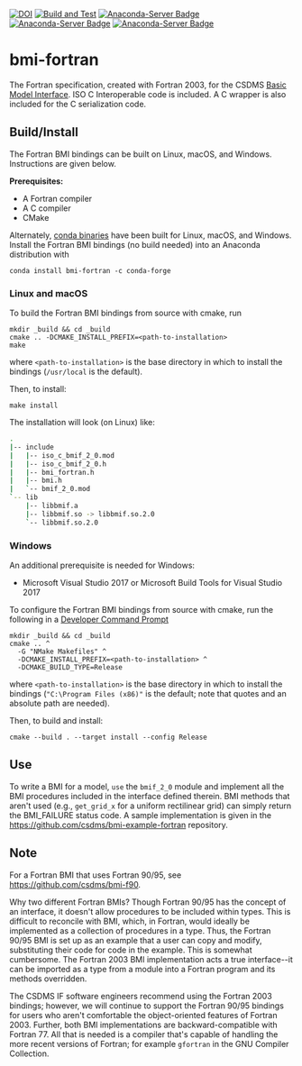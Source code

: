 [![DOI](https://zenodo.org/badge/84101233.svg)](https://zenodo.org/badge/latestdoi/84101233)
[![Build and Test](https://github.com/csdms/bmi-fortran/actions/workflows/test.yml/badge.svg)](https://github.com/csdms/bmi-fortran/actions/workflows/test.yml)
[![Anaconda-Server Badge](https://anaconda.org/conda-forge/bmi-fortran/badges/version.svg)](https://anaconda.org/conda-forge/bmi-fortran)
[![Anaconda-Server Badge](https://anaconda.org/conda-forge/bmi-fortran/badges/platforms.svg)](https://anaconda.org/conda-forge/bmi-fortran)
[![Anaconda-Server Badge](https://anaconda.org/conda-forge/bmi-fortran/badges/downloads.svg)](https://anaconda.org/conda-forge/bmi-fortran)

# bmi-fortran

The Fortran specification, created with Fortran 2003,
for the CSDMS [Basic Model Interface](https://bmi.readthedocs.io). ISO C Interoperable code is included. A C wrapper is also included for the C serialization code.


## Build/Install

The Fortran BMI bindings can be built on Linux, macOS, and Windows.
Instructions are given below.

**Prerequisites:**
* A Fortran compiler
* A C compiler
* CMake

Alternately,
[conda binaries](https://anaconda.org/conda-forge/bmi-fortran)
have been built for Linux, macOS, and Windows.
Install the Fortran BMI bindings (no build needed)
into an Anaconda distribution with

    conda install bmi-fortran -c conda-forge

### Linux and macOS

To build the Fortran BMI bindings from source with cmake, run

    mkdir _build && cd _build
    cmake .. -DCMAKE_INSTALL_PREFIX=<path-to-installation>
    make

where `<path-to-installation>` is the base directory
in which to install the bindings (`/usr/local` is the default).

Then, to install:

    make install

The installation will look (on Linux) like:

```bash
.
|-- include
|   |-- iso_c_bmif_2_0.mod
|   |-- iso_c_bmif_2_0.h
|   |-- bmi_fortran.h
|   |-- bmi.h
|   `-- bmif_2_0.mod
`-- lib
    |-- libbmif.a
    |-- libbmif.so -> libbmif.so.2.0
    `-- libbmif.so.2.0
```

### Windows

An additional prerequisite is needed for Windows:

* Microsoft Visual Studio 2017 or Microsoft Build Tools for Visual Studio 2017

To configure the Fortran BMI bindings from source with cmake,
run the following in a [Developer Command Prompt](https://docs.microsoft.com/en-us/dotnet/framework/tools/developer-command-prompt-for-vs)

    mkdir _build && cd _build
    cmake .. ^
	  -G "NMake Makefiles" ^
	  -DCMAKE_INSTALL_PREFIX=<path-to-installation> ^
	  -DCMAKE_BUILD_TYPE=Release

where `<path-to-installation>` is the base directory
in which to install the bindings (`"C:\Program Files (x86)"` is the default;
note that quotes and an absolute path are needed).

Then, to build and install:

	cmake --build . --target install --config Release


## Use

To write a BMI for a model,
`use` the `bmif_2_0` module and implement all the BMI procedures
included in the interface defined therein.
BMI methods that aren't used
(e.g., `get_grid_x` for a uniform rectilinear grid)
can simply return the BMI_FAILURE status code.
A sample implementation is given in the
https://github.com/csdms/bmi-example-fortran
repository.


## Note

For a Fortran BMI that uses Fortran 90/95,
see https://github.com/csdms/bmi-f90.

Why two different Fortran BMIs?
Though Fortran 90/95 has the concept of an interface,
it doesn't allow procedures to be included within types.
This is difficult to reconcile with BMI, which, in Fortran,
would ideally be implemented as a collection of procedures in a type.
Thus, the Fortran 90/95 BMI is set up as an example
that a user can copy and modify,
substituting their code for code in the example.
This is somewhat cumbersome.
The Fortran 2003 BMI implementation acts a true interface--it can be imported
as a type from a module into a Fortran program and its methods overridden.

The CSDMS IF software engineers recommend using the Fortran 2003 bindings;
however, we will continue to support the Fortran 90/95 bindings
for users who aren't comfortable
the object-oriented features of Fortran 2003.
Further, both BMI implementations are backward-compatible with Fortran 77.
All that is needed is a compiler that's capable of handling
the more recent versions of Fortran;
for example `gfortran` in the GNU Compiler Collection.
